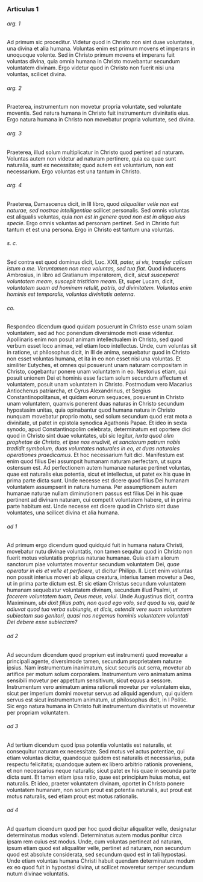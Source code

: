 ### Articulus 1

###### arg. 1
Ad primum sic proceditur. Videtur quod in Christo non sint duae voluntates, una divina et alia humana. Voluntas enim est primum movens et imperans in unoquoque volente. Sed in Christo primum movens et imperans fuit voluntas divina, quia omnia humana in Christo movebantur secundum voluntatem divinam. Ergo videtur quod in Christo non fuerit nisi una voluntas, scilicet divina.

###### arg. 2
Praeterea, instrumentum non movetur propria voluntate, sed voluntate moventis. Sed natura humana in Christo fuit instrumentum divinitatis eius. Ergo natura humana in Christo non movebatur propria voluntate, sed divina.

###### arg. 3
Praeterea, illud solum multiplicatur in Christo quod pertinet ad naturam. Voluntas autem non videtur ad naturam pertinere, quia ea quae sunt naturalia, sunt ex necessitate; quod autem est voluntarium, non est necessarium. Ergo voluntas est una tantum in Christo.

###### arg. 4
Praeterea, Damascenus dicit, in III libro, quod *aliqualiter velle non est naturae, sed nostrae intelligentiae* scilicet personalis. Sed omnis voluntas est aliqualis voluntas, quia *non est in genere quod non est in aliqua eius specie*. Ergo omnis voluntas ad personam pertinet. Sed in Christo fuit tantum et est una persona. Ergo in Christo est tantum una voluntas.

###### s. c.
Sed contra est quod dominus dicit, Luc. XXII, *pater, si vis, transfer calicem istum a me. Veruntamen non mea voluntas, sed tua fiat*. Quod inducens Ambrosius, in libro ad Gratianum imperatorem, dicit, *sicut susceperat voluntatem meam, suscepit tristitiam meam*. Et, super Lucam, dicit, *voluntatem suam ad hominem retulit, patris, ad divinitatem. Voluntas enim hominis est temporalis, voluntas divinitatis aeterna*.

###### co.
Respondeo dicendum quod quidam posuerunt in Christo esse unam solam voluntatem, sed ad hoc ponendum diversimode moti esse videntur. Apollinaris enim non posuit animam intellectualem in Christo, sed quod verbum esset loco animae, vel etiam loco intellectus. Unde, cum voluntas sit in ratione, ut philosophus dicit, in III de anima, sequebatur quod in Christo non esset voluntas humana, et ita in eo non esset nisi una voluntas. Et similiter Eutyches, et omnes qui posuerunt unam naturam compositam in Christo, cogebantur ponere unam voluntatem in eo. Nestorius etiam, qui posuit unionem Dei et hominis esse factam solum secundum affectum et voluntatem, posuit unam voluntatem in Christo. Postmodum vero Macarius Antiochenus patriarcha, et Cyrus Alexandrinus, et Sergius Constantinopolitanus, et quidam eorum sequaces, posuerunt in Christo unam voluntatem, quamvis ponerent duas naturas in Christo secundum hypostasim unitas, quia opinabantur quod humana natura in Christo nunquam movebatur proprio motu, sed solum secundum quod erat mota a divinitate, ut patet in epistola synodica Agathonis Papae. Et ideo in sexta synodo, apud Constantinopolim celebrata, determinatum est oportere dici quod in Christo sint duae voluntates, ubi sic legitur, *iuxta quod olim prophetae de Christo, et ipse nos erudivit, et sanctorum patrum nobis tradidit symbolum, duas voluntates naturales in eo, et duas naturales operationes praedicamus*. Et hoc necessarium fuit dici. Manifestum est enim quod filius Dei assumpsit humanam naturam perfectam, ut supra ostensum est. Ad perfectionem autem humanae naturae pertinet voluntas, quae est naturalis eius potentia, sicut et intellectus, ut patet ex his quae in prima parte dicta sunt. Unde necesse est dicere quod filius Dei humanam voluntatem assumpserit in natura humana. Per assumptionem autem humanae naturae nullam diminutionem passus est filius Dei in his quae pertinent ad divinam naturam, cui competit voluntatem habere, ut in prima parte habitum est. Unde necesse est dicere quod in Christo sint duae voluntates, una scilicet divina et alia humana.

###### ad 1
Ad primum ergo dicendum quod quidquid fuit in humana natura Christi, movebatur nutu divinae voluntatis, non tamen sequitur quod in Christo non fuerit motus voluntatis proprius naturae humanae. Quia etiam aliorum sanctorum piae voluntates moventur secundum voluntatem Dei, *quae operatur in eis et velle et perficere*, ut dicitur Philipp. II. Licet enim voluntas non possit interius moveri ab aliqua creatura, interius tamen movetur a Deo, ut in prima parte dictum est. Et sic etiam Christus secundum voluntatem humanam sequebatur voluntatem divinam, secundum illud Psalmi, *ut facerem voluntatem tuam, Deus meus, volui*. Unde Augustinus dicit, contra Maximinum, *ubi dixit filius patri, non quod ego volo, sed quod tu vis, quid te adiuvat quod tua verba subiungis, et dicis, ostendit vere suam voluntatem subiectam suo genitori, quasi nos negemus hominis voluntatem voluntati Dei debere esse subiectam?*

###### ad 2
Ad secundum dicendum quod proprium est instrumenti quod moveatur a principali agente, diversimode tamen, secundum proprietatem naturae ipsius. Nam instrumentum inanimatum, sicut securis aut serra, movetur ab artifice per motum solum corporalem. Instrumentum vero animatum anima sensibili movetur per appetitum sensitivum, sicut equus a sessore. Instrumentum vero animatum anima rationali movetur per voluntatem eius, sicut per imperium domini movetur servus ad aliquid agendum, qui quidem servus est sicut instrumentum animatum, ut philosophus dicit, in I Politic. Sic ergo natura humana in Christo fuit instrumentum divinitatis ut moveretur per propriam voluntatem.

###### ad 3
Ad tertium dicendum quod ipsa potentia voluntatis est naturalis, et consequitur naturam ex necessitate. Sed motus vel actus potentiae, qui etiam voluntas dicitur, quandoque quidem est naturalis et necessarius, puta respectu felicitatis; quandoque autem ex libero arbitrio rationis proveniens, et non necessarius neque naturalis; sicut patet ex his quae in secunda parte dicta sunt. Et tamen etiam ipsa ratio, quae est principium huius motus, est naturalis. Et ideo, praeter voluntatem divinam, oportet in Christo ponere voluntatem humanam, non solum prout est potentia naturalis, aut prout est motus naturalis, sed etiam prout est motus rationalis.

###### ad 4
Ad quartum dicendum quod per hoc quod dicitur aliqualiter velle, designatur determinatus modus volendi. Determinatus autem modus ponitur circa ipsam rem cuius est modus. Unde, cum voluntas pertineat ad naturam, ipsum etiam quod est aliqualiter velle, pertinet ad naturam, non secundum quod est absolute considerata, sed secundum quod est in tali hypostasi. Unde etiam voluntas humana Christi habuit quendam determinatum modum ex eo quod fuit in hypostasi divina, ut scilicet moveretur semper secundum nutum divinae voluntatis.

